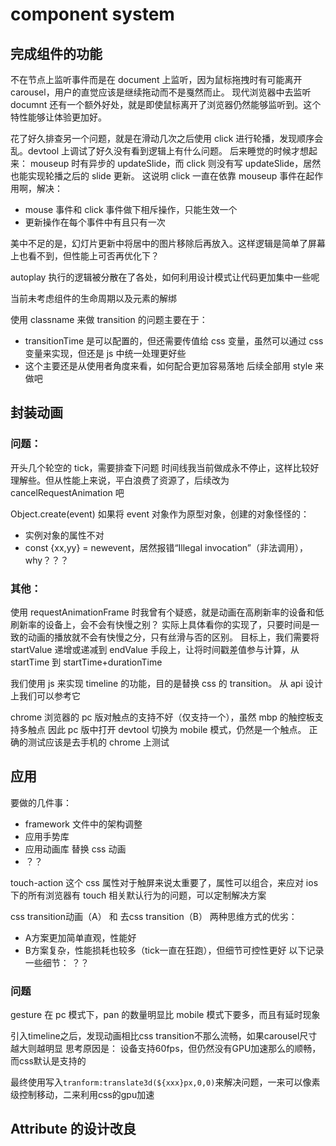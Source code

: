 # component system

## 完成组件的功能

不在节点上监听事件而是在 document 上监听，因为鼠标拖拽时有可能离开 carousel，用户的直觉应该是继续拖动而不是戛然而止。
现代浏览器中去监听 documnt 还有一个额外好处，就是即使鼠标离开了浏览器仍然能够监听到。这个特性能够让体验更加好。

花了好久排查另一个问题，就是在滑动几次之后使用 click 进行轮播，发现顺序会乱。devtool 上调试了好久没有看到逻辑上有什么问题。
后来睡觉的时候才想起来：
mouseup 时有异步的 updateSlide，而 click 则没有写 updateSlide，居然也能实现轮播之后的 slide 更新。
这说明 click 一直在依靠 mouseup 事件在起作用啊，解决：

- mouse 事件和 click 事件做下相斥操作，只能生效一个
- 更新操作在每个事件中有且只有一次

美中不足的是，幻灯片更新中将居中的图片移除后再放入。这样逻辑是简单了屏幕上也看不到，但性能上可否再优化下？

autoplay 执行的逻辑被分散在了各处，如何利用设计模式让代码更加集中一些呢

当前未考虑组件的生命周期以及元素的解绑

使用 classname 来做 transition 的问题主要在于：

- transitionTime 是可以配置的，但还需要传值给 css 变量，虽然可以通过 css 变量来实现，但还是 js 中统一处理更好些
- 这个主要还是从使用者角度来看，如何配合更加容易落地
  后续全部用 style 来做吧

## 封装动画

### 问题：

开头几个轮空的 tick，需要排查下问题
时间线我当前做成永不停止，这样比较好理解些。但从性能上来说，平白浪费了资源了，后续改为 cancelRequestAnimation 吧

Object.create(event)
如果将 event 对象作为原型对象，创建的对象怪怪的：

- 实例对象的属性不对
- const {xx,yy} = newevent，居然报错“Illegal invocation”（非法调用），why？？？

### 其他：

使用 requestAnimationFrame 时我曾有个疑惑，就是动画在高刷新率的设备和低刷新率的设备上，会不会有快慢之别？
实际上具体看你的实现了，只要时间是一致的动画的播放就不会有快慢之分，只有丝滑与否的区别。
目标上，我们需要将 startValue 递增或递减到 endValue
手段上，让将时间戳差值参与计算，从 startTime 到 startTime+durationTime

我们使用 js 来实现 timeline 的功能，目的是替换 css 的 transition。
从 api 设计上我们可以参考它

chrome 浏览器的 pc 版对触点的支持不好（仅支持一个），虽然 mbp 的触控板支持多触点
因此 pc 版中打开 devtool 切换为 mobile 模式，仍然是一个触点。
正确的测试应该是去手机的 chrome 上测试

## 应用

要做的几件事：

- framework 文件中的架构调整
- 应用手势库
- 应用动画库 替换 css 动画
- ？？

touch-action 这个 css 属性对于触屏来说太重要了，属性可以组合，来应对 ios 下的所有浏览器有 touch 相关默认行为的问题，可以定制解决方案

css transition动画（A） 和 去css transition（B） 两种思维方式的优劣：
- A方案更加简单直观，性能好
- B方案复杂，性能损耗也较多（tick一直在狂跑），但细节可控性更好
以下记录一些细节：
？？
### 问题

gesture 在 pc 模式下，pan 的数量明显比 mobile 模式下要多，而且有延时现象

引入timeline之后，发现动画相比css transition不那么流畅，如果carousel尺寸越大则越明显
思考原因是：
设备支持60fps，但仍然没有GPU加速那么的顺畅，而css默认是支持的

最终使用写入`tranform:translate3d(${xxx}px,0,0)`来解决问题，一来可以像素级控制移动，二来利用css的gpu加速

## Attribute 的设计改良
